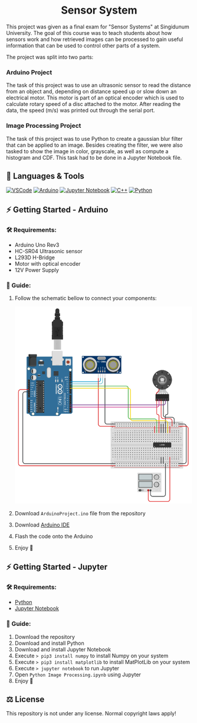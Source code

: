 <h1 align="center">Sensor System</h1>

This project was given as a final exam for "Sensor Systems" at Singidunum University. The goal of this course was to teach students about how sensors work and how retrieved images can be processed to gain useful information that can be used to control other parts of a system.

The project was split into two parts:

### Arduino Project

The task of this project was to use an ultrasonic sensor to read the distance from an object and, depending on distance speed up or slow down an electrical motor. This motor is part of an optical encoder which is used to calculate rotary speed of a disc attached to the motor. After reading the data, the speed (m/s) was printed out through the serial port.

### Image Processing Project

The task of this project was to use Python to create a gaussian blur filter that can be applied to an image. Besides creating the filter, we were also tasked to show the image in color, grayscale, as well as compute a histogram and CDF. This task had to be done in a Jupyter Notebook file.

## 🧰 Languages & Tools

<a href="https://code.visualstudio.com/"><img src="https://cdn.jsdelivr.net/gh/devicons/devicon/icons/vscode/vscode-original.svg" width="30px" alt="VSCode" title="Visual Studio Code"></a>
<a href="https://www.arduino.cc/"><img src="https://cdn.jsdelivr.net/gh/devicons/devicon/icons/arduino/arduino-original.svg" width="30px" alt="Arduino" title="Arduino"></a>
<a href="https://jupyter.org/"><img src="https://cdn.jsdelivr.net/gh/devicons/devicon/icons/jupyter/jupyter-original.svg" width="30px" alt="Jupyter Notebook" title="Jupyter Notebook"></a>
<a href="#"><img src="https://cdn.jsdelivr.net/gh/devicons/devicon/icons/cplusplus/cplusplus-original.svg" width="30px" alt="C++" title="C++ Programming Language"></a>
<a href="https://www.python.org/"><img src="https://cdn.jsdelivr.net/gh/devicons/devicon/icons/python/python-original.svg" width="30px" alt="Python" title="Python Programming Language"></a>

## ⚡ Getting Started - Arduino

### 🛠 Requirements:

- Arduino Uno Rev3
- HC-SR04 Ultrasonic sensor
- L293D H-Bridge
- Motor with optical encoder
- 12V Power Supply

### 📖 Guide:

1. Follow the schematic bellow to connect your components:

    ![Schematic](./.github/images/schematic.svg "Schematic")
2. Download ```ArduinoProject.ino``` file from the repository
3. Download [Arduino IDE](https://www.arduino.cc/en/software/)
4. Flash the code onto the Arduino
5. Enjoy 🙂

## ⚡ Getting Started - Jupyter

### 🛠 Requirements:

- [Python](https://www.python.org/downloads/)
- [Jupyter Notebook](https://jupyter.org/install)

### 📖 Guide:

1. Download the repository
2. Download and install Python
3. Download and install Jupyter Notebook
4. Execute ```> pip3 install numpy``` to install Numpy on your system
5. Execute ```> pip3 install matplotlib``` to install MatPlotLib on your system
6. Execute ```> jupyter notebook``` to run Jupyter
7. Open ```Python Image Processing.ipynb``` using Jupyter
8. Enjoy 🙂

## ⚖ License
This repository is not under any license. Normal copyright laws apply!